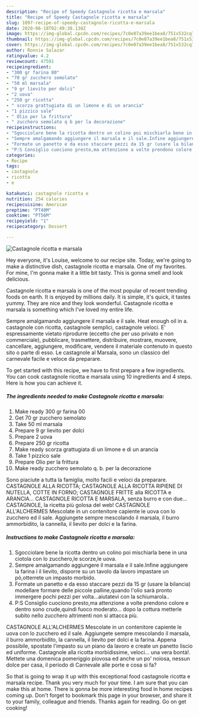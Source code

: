 ```yaml
---
description: "Recipe of Speedy Castagnole ricotta e marsala"
title: "Recipe of Speedy Castagnole ricotta e marsala"
slug: 1097-recipe-of-speedy-castagnole-ricotta-e-marsala
date: 2020-06-18T02:49:38.138Z
image: https://img-global.cpcdn.com/recipes/7c0e07a39ee1bea8/751x532cq70/castagnole-ricotta-e-marsala-recipe-main-photo.jpg
thumbnail: https://img-global.cpcdn.com/recipes/7c0e07a39ee1bea8/751x532cq70/castagnole-ricotta-e-marsala-recipe-main-photo.jpg
cover: https://img-global.cpcdn.com/recipes/7c0e07a39ee1bea8/751x532cq70/castagnole-ricotta-e-marsala-recipe-main-photo.jpg
author: Ronnie Salazar
ratingvalue: 4.2
reviewcount: 47591
recipeingredient:
- "300 gr farina 00"
- "70 gr zucchero semolato"
- "50 ml marsala"
- "9 gr lievito per dolci"
- "2 uova"
- "250 gr ricotta"
- " scorza grattugiata di un limone e di un arancia"
- "1 pizzico sale"
- " Olio per la frittura"
- " zucchero semolato q b per la decorazione"
recipeinstructions:
- "Sgocciolare bene la ricotta dentro un colino poi mischiarla bene in una ciotola con lo zucchero,le scorze,le uova."
- "Sempre amalgamando aggiungere il marsala e il sale.Infine aggiungere la farina i il lievito, disporre su un tavolo da lavoro impastare un pò,otterrete un impasto morbido."
- "Formate un panetto e da esso staccare pezzi da 15 gr (usare la bilancia) modellare formare delle piccole palline,quando l&#39;olio sarà pronto immergere pochi pezzi per volta...aiutatevi con la schiumarola.."
- "P:S Consiglio cuociono presto,ma attenzione a volte prendono colore e dentro sono crude,quindi fuoco moderato... dopo la cottura metterle subito nello zucchero altrimenti non si attacca più."
categories:
- Recipe
tags:
- castagnole
- ricotta
- e

katakunci: castagnole ricotta e 
nutrition: 254 calories
recipecuisine: American
preptime: "PT40M"
cooktime: "PT56M"
recipeyield: "1"
recipecategory: Dessert

---
```



![Castagnole ricotta e marsala](https://img-global.cpcdn.com/recipes/7c0e07a39ee1bea8/751x532cq70/castagnole-ricotta-e-marsala-recipe-main-photo.jpg)

Hey everyone, it's Louise, welcome to our recipe site. Today, we're going to make a distinctive dish, castagnole ricotta e marsala. One of my favorites. For mine, I'm gonna make it a little bit tasty. This is gonna smell and look delicious.

Castagnole ricotta e marsala is one of the most popular of recent trending foods on earth. It is enjoyed by millions daily. It is simple, it's quick, it tastes yummy. They are nice and they look wonderful. Castagnole ricotta e marsala is something which I've loved my entire life.

Sempre amalgamando aggiungere il marsala e il sale. Heat enough oil in a. castagnole con ricotta, castagnole semplici, castagnole veloci. E&#39; espressamente vietato riprodurre (eccetto che per uso privato e non commerciale), pubblicare, trasmettere, distribuire, mostrare, muovere, cancellare, aggiungere, modificare, vendere il materiale contenuto in questo sito o parte di esso. Le castagnole al Marsala, sono un classico del carnevale facile e veloce da preparare.


To get started with this recipe, we have to first prepare a few ingredients. You can cook castagnole ricotta e marsala using 10 ingredients and 4 steps. Here is how you can achieve it.

<!--inarticleads1-->

##### The ingredients needed to make Castagnole ricotta e marsala:

1. Make ready 300 gr farina 00
1. Get 70 gr zucchero semolato
1. Take 50 ml marsala
1. Prepare 9 gr lievito per dolci
1. Prepare 2 uova
1. Prepare 250 gr ricotta
1. Make ready  scorza grattugiata di un limone e di un arancia
1. Take 1 pizzico sale
1. Prepare  Olio per la frittura
1. Make ready  zucchero semolato q. b. per la decorazione


Sono piaciute a tutta la famiglia, molto facili e veloci da preparare. CASTAGNOLE ALLA RICOTTA; CASTAGNOLE ALLA RICOTTA RIPIENE DI NUTELLA, COTTE IN FORNO; CASTAGNOLE FRITTE alla RICOTTA e ARANCIA… CASTAGNOLE RICOTTA E MARSALA, senza burro e con due… CASTAGNOLE, la ricetta più golosa del web! CASTAGNOLE ALL&#39;ALCHERMES Mescolate in un contenitore capiente le uova con lo zucchero ed il sale. Aggiungete sempre mescolando il marsala, il burro ammorbidito, la cannella, il lievito per dolci e la farina. 

<!--inarticleads2-->

##### Instructions to make Castagnole ricotta e marsala:

1. Sgocciolare bene la ricotta dentro un colino poi mischiarla bene in una ciotola con lo zucchero,le scorze,le uova.
1. Sempre amalgamando aggiungere il marsala e il sale.Infine aggiungere la farina i il lievito, disporre su un tavolo da lavoro impastare un pò,otterrete un impasto morbido.
1. Formate un panetto e da esso staccare pezzi da 15 gr (usare la bilancia) modellare formare delle piccole palline,quando l&#39;olio sarà pronto immergere pochi pezzi per volta...aiutatevi con la schiumarola..
1. P:S Consiglio cuociono presto,ma attenzione a volte prendono colore e dentro sono crude,quindi fuoco moderato... dopo la cottura metterle subito nello zucchero altrimenti non si attacca più.


CASTAGNOLE ALL&#39;ALCHERMES Mescolate in un contenitore capiente le uova con lo zucchero ed il sale. Aggiungete sempre mescolando il marsala, il burro ammorbidito, la cannella, il lievito per dolci e la farina. Appena possibile, spostate l&#39;impasto su un piano da lavoro e create un panetto liscio ed uniforme. Castagnole alla ricotta morbidissime, veloci… una vera bontà!. Mettete una domenica pomeriggio piovosa ed anche un po&#39; noiosa, nessun dolce per casa, il periodo di Carnevale alle porte e cosa si fa? 

So that is going to wrap it up with this exceptional food castagnole ricotta e marsala recipe. Thank you very much for your time. I am sure that you can make this at home. There is gonna be more interesting food in home recipes coming up. Don't forget to bookmark this page in your browser, and share it to your family, colleague and friends. Thanks again for reading. Go on get cooking!
